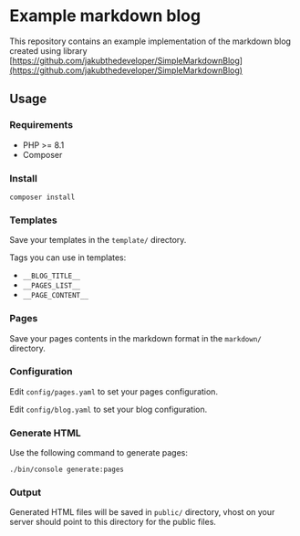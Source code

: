 # Example markdown blog

This repository contains an example implementation of the markdown blog created using library [https://github.com/jakubthedeveloper/SimpleMarkdownBlog](https://github.com/jakubthedeveloper/SimpleMarkdownBlog)

## Usage

### Requirements
- PHP >= 8.1
- Composer

### Install

```
composer install
```

### Templates

Save your templates in the `template/` directory.

Tags you can use in templates:

- `__BLOG_TITLE__`
- `__PAGES_LIST__`
- `__PAGE_CONTENT__`

### Pages

Save your pages contents in the markdown format in the `markdown/` directory.

### Configuration

Edit `config/pages.yaml` to set your pages configuration.

Edit `config/blog.yaml` to set your blog configuration.

### Generate HTML

Use the following command to generate pages:

```
./bin/console generate:pages
```

### Output

Generated HTML files will be saved in `public/` directory, vhost on your server should point to this directory for the public files.


